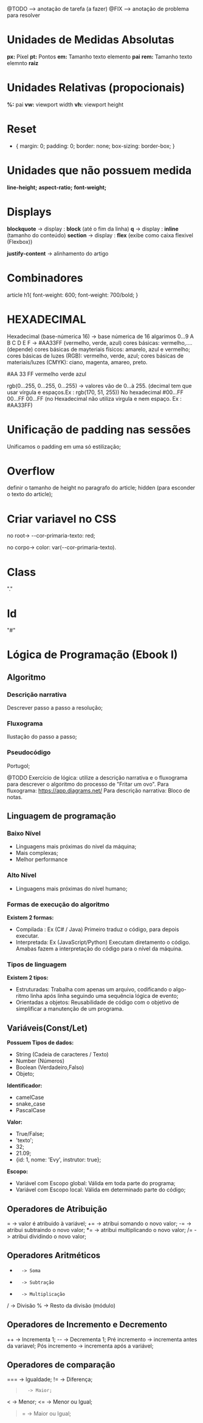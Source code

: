 @TODO --> anotação de tarefa (a fazer)
@FIX --> anotação de problema para resolver

# Unidades de Medidas Absolutas

**px:** Píxel
**pt:** Pontos
**em:** Tamanho texto elemento **pai** <!--normalmente utilizado em Textos e imagens-->
**rem:** Tamanho texto elemnto **raiz**

# Unidades Relativas (propocionais)

**%:** pai
**vw:** viewport width
**vh:** viewport height

# Reset <!--mini reset-->

* {
    margin: 0;
    padding: 0;
    border: none;
    box-sizing: border-box; <!-- box-sizing: como o CSS calcula o tamanho doselementos-->
}

# Unidades que não possuem medida

<!-- Alguns valores não tem unidades de medidas -->
**line-height;**
**aspect-ratio;**
**font-weight;**

# Displays

<!--faz com que os elementos se comportem como "blocos cheios,ocupando 100% da largura disponivel do elemento pai-->
<!--Alguns elementos tem display: inline (a, img, spam)-->
**blockquote** -> display : **block** (até o fim da linha)
**q** -> display : **inline** (tamanho do conteúdo)
**section** -> display : **flex** (exibe como caixa flexivel (Flexbox)) <!--aplicado sempre ao elemento pai-->
<!-- Flexbox tem várias propriedades que trabalham junto -->
**justify-content** -> alinhamento do artigo

# Combinadores

<!-- Especificar seletores (chamar a tag), sem a necessidade de class -->
article h1{
    font-weight: 600; <!--Demi-bold (quase negrito) -->
    font-weight: 700/bold; <!--bold (negrito) -->
}
<!-- h1 descendente do article (através do espaço "article/ /h1")-->

# HEXADECIMAL

Hexadecimal (base-númerica 16) -> base númerica de 16 algarimos
0...9 A B C D E F -> #AA33FF (vermelho, verde, azul)
cores básicas: vermelho,....(depende)
cores básicas de mayteriais físicos: amarelo, azul e vermelho;
cores básicas de luzes (RGB): vermelho, verde, azul;
cores básicas de materiais/luzes (CMYK): ciano, magenta, amareo, preto.

#AA         33          FF
vermelho    verde       azul

rgb(0...255, 0...255, 0...255) -> valores vão de 0...à 255. (decimal tem que usar vírgula e espaços.Ex : rgb(170, 51, 255))
No hexadecimal #00...FF 00...FF 00...FF (no Hexadecimal não utiliza virgula e nem espaço. Ex : #AA33FF)

# Unificação de padding nas sessões

Unificamos o padding em uma só estilização;

# Overflow

definir o tamanho de height no paragrafo do article;
hidden (para esconder o texto do article);

# Criar variavel no CSS

no root-> --cor-primaria-texto: red;

no corpo-> color: var(--cor-primaria-texto).

# Class
"."

# Id
"#"

# Lógica de Programação (Ebook I)

## Algoritmo

### Descrição narrativa
Descrever passo a passo a resolução;

### Fluxograma
Ilustação do passo a passo;

### Pseudocódigo
Portugol;

@TODO
Exercício de lógica: utilize a descrição narrativa e o fluxograma para descrever o algoritmo do processo de "Fritar um ovo".
Para fluxograma: https://app.diagrams.net/
Para descrição narrativa: Bloco de notas.

## Linguagem de programação

### Baixo Nível
- Linguagens mais próximas do nivel da máquina;
- Mais complexas;
- Melhor performance

### Alto Nível
- Linguagens mais próximas do nível humano;


### Formas de execução do algoritmo
**Existem 2 formas:**
- Compilada : Ex (C# / Java) Primeiro traduz o código, para depois executar.
- Interpretada: Ex (JavaScript/Python) Executam diretamento o código.
Amabas fazem a interpretação do código para o nível da máquina.

### Tipos de linguagem
**Existem 2 tipos:**
- Estruturadas: Trabalha com apenas um arquivo, codificando o algo-ritmo linha após linha seguindo uma sequência lógica de evento;
- Orientadas a objetos: Reusabilidade de código com o objetivo de simplificar a manutenção de um programa.

## Variáveis(Const/Let)

**Possuem Tipos de dados:**
- String (Cadeia de caracteres / Texto)
- Number (Números)
- Boolean (Verdadeiro,Falso)
- Objeto;

**Identificador:**
- camelCase
- snake_case
- PascalCase


**Valor:**
- True/False;
- 'texto';
- 32;
- 21.09;
- {id: 1, nome: 'Evy', instrutor: true};

**Escopo:**
- Variável com Escopo global: Válida em toda parte do programa;
- Variável com Escopo local: Válida em determinado parte do código;

## Operadores de Atribuição

=       -> valor é atribuido à variável;
+=      -> atribui somando o novo valor;
-=      -> atribui subtraindo o novo valor;
*=      -> atribui multiplicando o novo valor;
/=      -> atribui dividindo o novo valor;

## Operadores Aritméticos

+       -> Soma
-       -> Subtração
*       -> Multiplicação
/       -> Divisão
%       -> Resto da divisão (módulo)

## Operadores de Incremento e Decremento

++      -> Incrementa 1;
--      -> Decrementa 1;
Pré incremento      -> incrementa antes da variavel;
Pós incremento      -> incrementa após a variável;

## Operadores de comparação

===      -> Igualdade; 
!=      -> Diferença;
>       -> Maior;
<       -> Menor;
<=      -> Menor ou Igual;
>=      -> Maior ou Igual;
